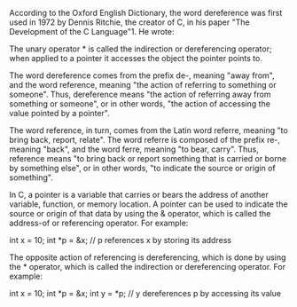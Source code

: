 According to the Oxford English Dictionary, the word dereference was first used in 1972 by Dennis Ritchie, the creator of C, in his paper "The Development of the C Language"1. He wrote:

The unary operator * is called the indirection or dereferencing operator; when applied to a pointer it accesses the object the pointer points to.

The word dereference comes from the prefix de-, meaning "away from", and the word reference, meaning "the action of referring to something or someone". Thus, dereference means "the action of referring away from something or someone", or in other words, "the action of accessing the value pointed by a pointer".

The word reference, in turn, comes from the Latin word referre, meaning "to bring back, report, relate". The word referre is composed of the prefix re-, meaning "back", and the word ferre, meaning "to bear, carry". Thus, reference means "to bring back or report something that is carried or borne by something else", or in other words, "to indicate the source or origin of something".

In C, a pointer is a variable that carries or bears the address of another variable, function, or memory location. A pointer can be used to indicate the source or origin of that data by using the & operator, which is called the address-of or referencing operator. For example:

int x = 10; int *p = &x; // p references x by storing its address

The opposite action of referencing is dereferencing, which is done by using the * operator, which is called the indirection or dereferencing operator. For example:

int x = 10; int *p = &x; int y = *p; // y dereferences p by accessing its value
